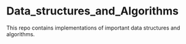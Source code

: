 # Data_structures_and_Algorithms
This repo contains implementations of important data structures and algorithms. 
